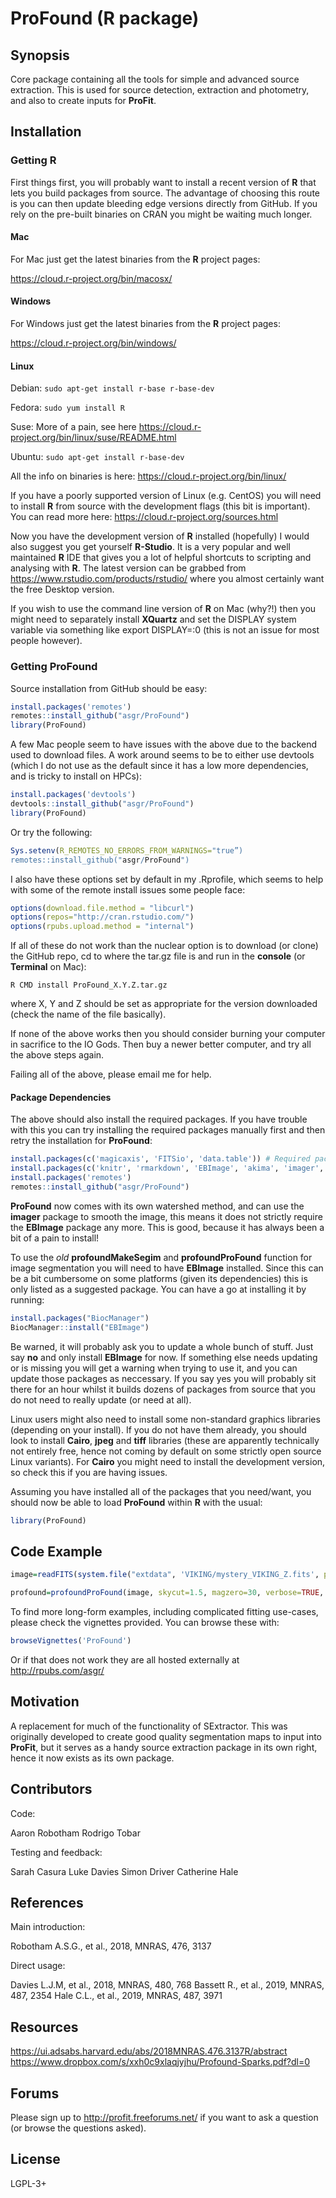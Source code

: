 # ProFound (R package)

## Synopsis

Core package containing all the tools for simple and advanced source extraction. This is used for source detection, extraction and photometry, and also to create inputs for **ProFit**.

## Installation

### Getting R

First things first, you will probably want to install a recent version of **R** that lets you build packages from source. The advantage of choosing this route is you can then update bleeding edge versions directly from GitHub. If you rely on the pre-built binaries on CRAN you might be waiting much longer.

#### Mac

For Mac just get the latest binaries from the **R** project pages:

<https://cloud.r-project.org/bin/macosx/>

#### Windows

For Windows just get the latest binaries from the **R** project pages:

<https://cloud.r-project.org/bin/windows/>

#### Linux

Debian:	`sudo apt-get install r-base r-base-dev`

Fedora:	`sudo yum install R`

Suse:	More of a pain, see here <https://cloud.r-project.org/bin/linux/suse/README.html>

Ubuntu:	`sudo apt-get install r-base-dev`

All the info on binaries is here: <https://cloud.r-project.org/bin/linux/>

If you have a poorly supported version of Linux (e.g. CentOS) you will need to install **R** from source with the development flags (this bit is important). You can read more here: <https://cloud.r-project.org/sources.html>

Now you have the development version of **R** installed (hopefully) I would also suggest you get yourself **R-Studio**. It is a very popular and well maintained **R** IDE that gives you a lot of helpful shortcuts to scripting and analysing with **R**. The latest version can be grabbed from <https://www.rstudio.com/products/rstudio/> where you almost certainly want the free Desktop version.

If you wish to use the command line version of **R** on Mac (why?!) then you might need to separately install **XQuartz** and set the DISPLAY system variable via something like export DISPLAY=:0 (this is not an issue for most people however).

### Getting ProFound

Source installation from GitHub should be easy:

```R
install.packages('remotes')
remotes::install_github("asgr/ProFound")
library(ProFound)
```

A few Mac people seem to have issues with the above due to the backend used to download files. A work around seems to be to either use devtools (which I do not use as the default since it has a low more dependencies, and is tricky to install on HPCs):

```R
install.packages('devtools')
devtools::install_github("asgr/ProFound")
library(ProFound)
```

Or try the following:

```R
Sys.setenv(R_REMOTES_NO_ERRORS_FROM_WARNINGS="true”)
remotes::install_github("asgr/ProFound")
```

I also have these options set by default in my .Rprofile, which seems to help with some of the remote install issues some people face:

```R
options(download.file.method = "libcurl")
options(repos="http://cran.rstudio.com/")
options(rpubs.upload.method = "internal")
```

If all of these do not work than the nuclear option is to download (or clone) the GitHub repo, cd to where the tar.gz file is and run in the **console** (or **Terminal** on Mac):

```console
R CMD install ProFound_X.Y.Z.tar.gz
```

where X, Y and Z should be set as appropriate for the version downloaded (check the name of the file basically).

If none of the above works then you should consider burning your computer in sacrifice to the IO Gods. Then buy a newer better computer, and try all the above steps again.

Failing all of the above, please email me for help.

#### Package Dependencies

The above should also install the required packages. If you have trouble with this you can try installing the required packages manually first and then retry the installation for **ProFound**:

```R
install.packages(c('magicaxis', 'FITSio', 'data.table')) # Required packages
install.packages(c('knitr', 'rmarkdown', 'EBImage', 'akima', 'imager', 'LaplacesDemon')) # Suggested packages
install.packages('remotes')
remotes::install_github("asgr/ProFound")
```

**ProFound** now comes with its own watershed method, and can use the **imager** package to smooth the image, this means it does not strictly require the **EBImage** package any more. This is good, because it has always been a bit of a pain to install!

To use the *old* **profoundMakeSegim** and **profoundProFound** function for image segmentation you will need to have **EBImage** installed. Since this can be a bit cumbersome on some platforms (given its dependencies) this is only listed as a suggested package. You can have a go at installing it by running:

```R
install.packages("BiocManager")
BiocManager::install("EBImage")
```

Be warned, it will probably ask you to update a whole bunch of stuff. Just say **no** and only install **EBImage** for now. If something else needs updating or is missing you will get a warning when trying to use it, and you can update those packages as neccessary. If you say yes you will probably sit there for an hour whilst it builds dozens of packages from source that you do not need to really update (or need at all).

Linux users might also need to install some non-standard graphics libraries (depending on your install). If you do not have them already, you should look to install **Cairo**, **jpeg** and **tiff** libraries (these are apparently technically not entirely free, hence not coming by default on some strictly open source Linux variants). For **Cairo** you might need to install the development version, so check this if you are having issues.

Assuming you have installed all of the packages that you need/want, you should now be able to load **ProFound** within **R** with the usual:

```R
library(ProFound)
```

## Code Example

```R
image=readFITS(system.file("extdata", 'VIKING/mystery_VIKING_Z.fits', package="ProFound"))

profound=profoundProFound(image, skycut=1.5, magzero=30, verbose=TRUE, plot=TRUE)
```

To find more long-form examples, including complicated fitting use-cases, please check the vignettes provided. You can browse these with:

```R
browseVignettes('ProFound')
```

Or if that does not work they are all hosted externally at <http://rpubs.com/asgr/>

## Motivation

A replacement for much of the functionality of SExtractor. This was originally developed to create good quality segmentation maps to input into **ProFit**, but it serves as a handy source extraction package in its own right, hence it now exists as its own package.

## Contributors

Code:

Aaron Robotham
Rodrigo Tobar

Testing and feedback:

Sarah Casura
Luke Davies
Simon Driver
Catherine Hale

## References

Main introduction:

Robotham A.S.G., et al., 2018, MNRAS, 476, 3137

Direct usage:

Davies L.J.M, et al., 2018, MNRAS, 480, 768
Bassett R., et al., 2019, MNRAS, 487, 2354
Hale C.L., et al., 2019, MNRAS, 487, 3971

## Resources

<https://ui.adsabs.harvard.edu/abs/2018MNRAS.476.3137R/abstract>
<https://www.dropbox.com/s/xxh0c9xlaqjyjhu/Profound-Sparks.pdf?dl=0>

## Forums

Please sign up to <http://profit.freeforums.net/> if you want to ask a question (or browse the questions asked).

## License

LGPL-3+
